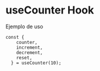 # useCounter Hook

Ejemplo de uso

```
const {
    counter,
    increment,
    decrement,
    reset,
  } = useCounter(10);
```
